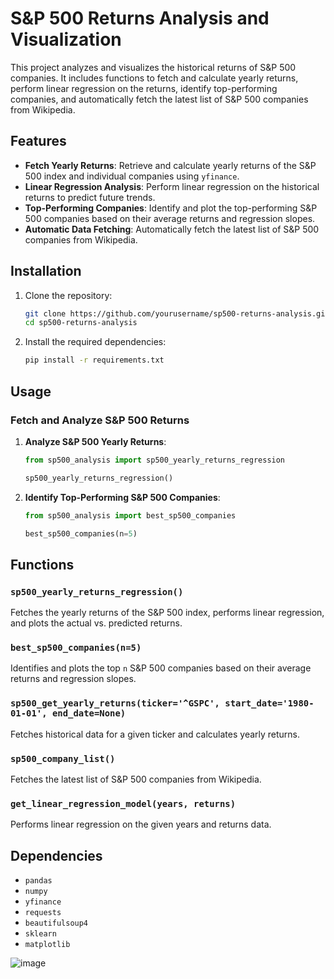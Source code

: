 # S&P 500 Returns Analysis and Visualization

This project analyzes and visualizes the historical returns of S&P 500 companies. It includes functions to fetch and calculate yearly returns, perform linear regression on the returns, identify top-performing companies, and automatically fetch the latest list of S&P 500 companies from Wikipedia.

## Features

- **Fetch Yearly Returns**: Retrieve and calculate yearly returns of the S&P 500 index and individual companies using `yfinance`.
- **Linear Regression Analysis**: Perform linear regression on the historical returns to predict future trends.
- **Top-Performing Companies**: Identify and plot the top-performing S&P 500 companies based on their average returns and regression slopes.
- **Automatic Data Fetching**: Automatically fetch the latest list of S&P 500 companies from Wikipedia.

## Installation

1. Clone the repository:

    ```bash
    git clone https://github.com/yourusername/sp500-returns-analysis.git
    cd sp500-returns-analysis
    ```

2. Install the required dependencies:

    ```bash
    pip install -r requirements.txt
    ```

## Usage

### Fetch and Analyze S&P 500 Returns

1. **Analyze S&P 500 Yearly Returns**:

    ```python
    from sp500_analysis import sp500_yearly_returns_regression

    sp500_yearly_returns_regression()
    ```

2. **Identify Top-Performing S&P 500 Companies**:

    ```python
    from sp500_analysis import best_sp500_companies

    best_sp500_companies(n=5)
    ```

## Functions

### `sp500_yearly_returns_regression()`

Fetches the yearly returns of the S&P 500 index, performs linear regression, and plots the actual vs. predicted returns.

### `best_sp500_companies(n=5)`

Identifies and plots the top `n` S&P 500 companies based on their average returns and regression slopes.

### `sp500_get_yearly_returns(ticker='^GSPC', start_date='1980-01-01', end_date=None)`

Fetches historical data for a given ticker and calculates yearly returns.

### `sp500_company_list()`

Fetches the latest list of S&P 500 companies from Wikipedia.

### `get_linear_regression_model(years, returns)`

Performs linear regression on the given years and returns data.

## Dependencies

- `pandas`
- `numpy`
- `yfinance`
- `requests`
- `beautifulsoup4`
- `sklearn`
- `matplotlib`


![image](https://github.com/auroradan/Stock-Projections/assets/103843222/2c8a85be-137b-4d5a-8f67-8656d0e95283)
